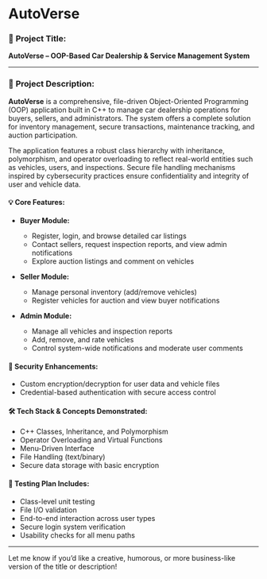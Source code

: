 # AutoVerse

### 📌 **Project Title:**

**AutoVerse – OOP-Based Car Dealership & Service Management System**

---

### 📝 **Project Description:**

**AutoVerse** is a comprehensive, file-driven Object-Oriented Programming (OOP) application built in C++ to manage car dealership operations for buyers, sellers, and administrators. The system offers a complete solution for inventory management, secure transactions, maintenance tracking, and auction participation.

The application features a robust class hierarchy with inheritance, polymorphism, and operator overloading to reflect real-world entities such as vehicles, users, and inspections. Secure file handling mechanisms inspired by cybersecurity practices ensure confidentiality and integrity of user and vehicle data.

#### 💡 **Core Features:**

* **Buyer Module:**

  * Register, login, and browse detailed car listings
  * Contact sellers, request inspection reports, and view admin notifications
  * Explore auction listings and comment on vehicles

* **Seller Module:**

  * Manage personal inventory (add/remove vehicles)
  * Register vehicles for auction and view buyer notifications

* **Admin Module:**

  * Manage all vehicles and inspection reports
  * Add, remove, and rate vehicles
  * Control system-wide notifications and moderate user comments

#### 🔐 **Security Enhancements:**

* Custom encryption/decryption for user data and vehicle files
* Credential-based authentication with secure access control

#### 🛠️ **Tech Stack & Concepts Demonstrated:**

* C++ Classes, Inheritance, and Polymorphism
* Operator Overloading and Virtual Functions
* Menu-Driven Interface
* File Handling (text/binary)
* Secure data storage with basic encryption

#### 🧪 **Testing Plan Includes:**

* Class-level unit testing
* File I/O validation
* End-to-end interaction across user types
* Secure login system verification
* Usability checks for all menu paths

---

Let me know if you’d like a creative, humorous, or more business-like version of the title or description!

